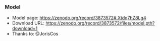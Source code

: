 ### Model

- Model page: https://zenodo.org/record/3873572#.Xtdq7hZ8Lg4
- Download URL: https://zenodo.org/record/3873572/files/model.pth?download=1
- Thanks to: @JorisCos
